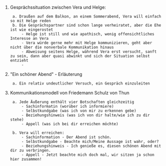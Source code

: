 1. Gesprächssituation zwischen Vera und Helge:

        a. Draußen auf dem Balkon, an einem Sommerabend, Vera will einfach so mit Helge reden
        b. Die Gesprächspartner sind schon lange verheiratet, aber die Ehe ist wie eingerostet
            - Helge ist still und wie apathisch, wenig offensichtliches Interesse an Vera
            - Vera würde gerne mehr mit Helge kommunizieren, geht aber nicht über die nonverbale Kommunikation hinaus
            - Abweisung seitens Helge, während Vera erst versucht, sanft zu sein, dann aber quasi abwinkt und sich der Situation selbst entzieht
            - 
2. "Ein schöner Abend" - Erläuterung

        a. Ein relativ undeutlicher Versuch, ein Gespräch einzuleiten
        
3. Kommunikationsmodell von Friedemann Schulz von Thun

        a. Jede Äußerung enthält vier Botschaften gleichzeitig
            - Sachinformatin (worüber ich informiere)
            - Selbstkundgabe (was ich von mir zu erkennen gebe)
            - Beziehungshinweis (was ich von dir halte/wie ich zu dir stehe)
            - Appell (was ich bei dir erreichen möchte)
            
        b. Vera will erreichen:
            - Sachinformation - Der Abend ist schön.
            - Selbstkundgabe - Beachte mich/Meine Aussage ist wahr, oder?
            - Beziehungshinweis - Ich genieße es, diesen schönen Abend mit dir zu verbringen.
            - Appell - Jetzt beachte mich doch mal, wir sitzen ja schon hier zusammen!

